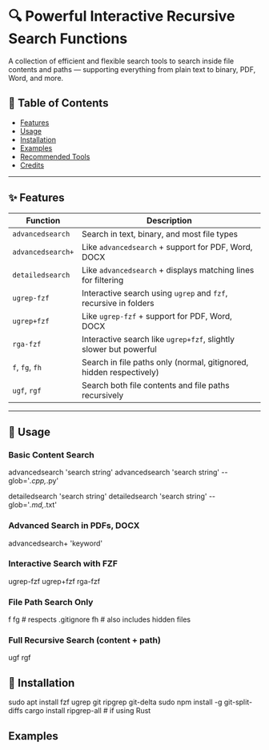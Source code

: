# 🔍 Powerful Interactive Recursive Search Functions

A collection of efficient and flexible search tools to search inside file contents and paths — supporting everything from plain text to binary, PDF, Word, and more.

## 📑 Table of Contents

- [Features](#-features)
- [Usage](#-usage)
- [Installation](#-installation)
- [Examples](#-examples)
- [Recommended Tools](#-recommended-tools)
- [Credits](#-credits)

---

## ✨ Features

| Function         | Description                                                                 |
|------------------|-----------------------------------------------------------------------------|
| `advancedsearch` | Search in text, binary, and most file types                                 |
| `advancedsearch+`| Like `advancedsearch` + support for PDF, Word, DOCX                         |
| `detailedsearch` | Like `advancedsearch` + displays matching lines for filtering               |
| `ugrep-fzf`      | Interactive search using `ugrep` and `fzf`, recursive in folders            |
| `ugrep+fzf`      | Like `ugrep-fzf` + support for PDF, Word, DOCX                             |
| `rga-fzf`        | Interactive search like `ugrep+fzf`, slightly slower but powerful           |
| `f`, `fg`, `fh`  | Search in file paths only (normal, gitignored, hidden respectively)         |
| `ugf`, `rgf`     | Search both file contents and file paths recursively                        |

---

## 🧭 Usage

### Basic Content Search

advancedsearch 'search string'
advancedsearch 'search string' --glob='*.cpp,*.py'

detailedsearch 'search string'
detailedsearch 'search string' --glob='*.md,*.txt'

### Advanced Search in PDFs, DOCX

advancedsearch+ 'keyword'

### Interactive Search with FZF
ugrep-fzf
ugrep+fzf
rga-fzf

### File Path Search Only
f
fg   # respects .gitignore
fh   # also includes hidden files

### Full Recursive Search (content + path)
ugf
rgf

## 🔧 Installation
sudo apt install fzf ugrep git ripgrep git-delta
sudo npm install -g git-split-diffs
cargo install ripgrep-all  # if using Rust

## Examples
